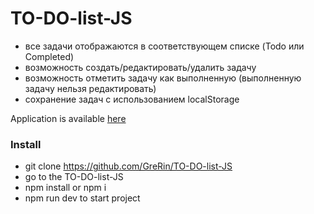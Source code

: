 # TO-DO-list-JS
- все задачи отображаются в соответствующем списке (Todo или Completed)
- возможность создать/редактировать/удалить задачу
- возможность отметить задачу как выполненную (выполненную задачу
нельзя редактировать)
- сохранение задач с использованием localStorage


Application is available [here](https://clever-kilby-1a1bec.netlify.com/)


### Install
- git clone https://github.com/GreRin/TO-DO-list-JS
- go to the TO-DO-list-JS
- npm install or npm i
- npm run dev to start project